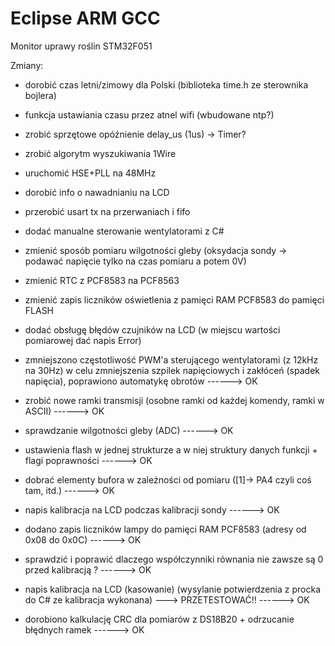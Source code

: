 # Eclipse ARM GCC 
Monitor uprawy roślin STM32F051


Zmiany:
- dorobić czas letni/zimowy dla Polski (biblioteka time.h ze sterownika bojlera)
- funkcja ustawiania czasu przez atnel wifi (wbudowane ntp?)
- zrobić sprzętowe opóźnienie delay_us (1us) -> Timer?
- zrobić algorytm wyszukiwania 1Wire
- uruchomić HSE+PLL na 48MHz
- dorobić info o nawadnianiu na LCD
- przerobić usart tx na przerwaniach i fifo
- dodać manualne sterowanie wentylatorami z C#
- zmienić sposób pomiaru wilgotności gleby (oksydacja sondy -> podawać napięcie tylko na czas pomiaru a potem 0V)
- zmienić RTC z PCF8583 na PCF8563 
- zmienić zapis liczników oświetlenia z pamięci RAM PCF8583 do pamięci FLASH
- dodać obsługę błędów czujników na LCD (w miejscu wartości pomiarowej dać napis Error)


- zmniejszono częstotliwość PWM'a sterującego wentylatorami (z 12kHz na 30Hz) w 
  celu zmniejszenia szpilek napięciowych i zakłóceń (spadek napięcia), poprawiono automatykę obrotów ------> OK
  
- zrobić nowe ramki transmisji (osobne ramki od każdej komendy, ramki w ASCII) ------> OK

- sprawdzanie wilgotności gleby (ADC) ------> OK

- ustawienia flash w jednej strukturze a w niej struktury danych funkcji + flagi poprawności ------> OK

- dobrać elementy bufora w zależności od pomiaru ([1]-> PA4 czyli coś tam, itd.) ------> OK

- napis kalibracja na LCD podczas kalibracji sondy ------> OK

- dodano zapis liczników lampy do pamięci RAM PCF8583 (adresy od 0x08 do 0x0C) ------> OK

- sprawdzić i poprawić dlaczego współczynniki równania nie zawsze są 0 przed kalibracją ? ------> OK

- napis kalibracja na LCD (kasowanie) (wysylanie potwierdzenia z procka do C# ze kalibracja wykonana) ---> PRZETESTOWAĆ!! ------> OK

- dorobiono kalkulację CRC dla pomiarów z DS18B20 + odrzucanie błędnych ramek ------> OK

